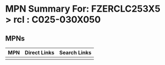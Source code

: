 



# MPN Summary For: FZERCLC253X5 > rcl : C025-030X050

## MPNs
  

|MPN|Direct Links|Search Links|
| :--- | :--- | :--- |
||||
